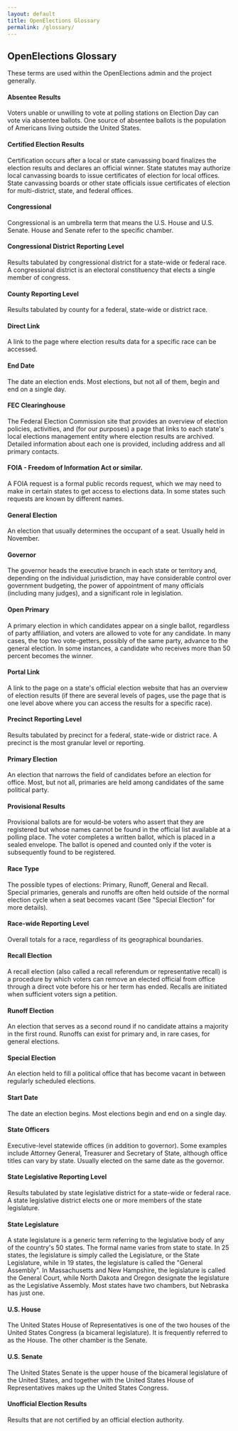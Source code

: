 ```yaml
---
layout: default
title: OpenElections Glossary
permalink: /glossary/
---
```


## OpenElections Glossary

These terms are used within the OpenElections admin and the project generally.

#### Absentee Results

Voters unable or unwilling to vote at polling stations on Election Day can vote via absentee ballots. One source of absentee ballots is the population of Americans living outside the United States.

#### Certified Election Results

Certification occurs after a local or state canvassing board finalizes the election results and declares an official winner. State statutes may authorize local canvassing boards to issue certificates of election for local offices. State canvassing boards or other state officials issue certificates of election for multi-district, state, and federal offices.

#### Congressional

Congressional is an umbrella term that means the U.S. House and U.S. Senate. House and Senate refer to the specific chamber.

#### Congressional District Reporting Level

Results tabulated by congressional district for a state-wide or federal race. A congressional district is an electoral constituency that elects a single member of congress.

#### County Reporting Level

Results tabulated by county for a federal, state-wide or district race.

#### Direct Link

A link to the page where election results data for a specific race can be accessed.

#### End Date

The date an election ends. Most elections, but not all of them, begin and end on a single day.

#### FEC Clearinghouse

The Federal Election Commission site that provides an overview of election policies, activities, and (for our purposes) a page that links to each state's local elections management entity where election results are archived. Detailed information about each one is provided, including address and all primary contacts.

#### FOIA - Freedom of Information Act or similar.

A FOIA request is a formal public records request, which we may need to make in certain states to get access to elections data. In some states such requests are known by different names.

#### General Election

An election that usually determines the occupant of a seat. Usually held in November.

#### Governor

The governor heads the executive branch in each state or territory and, depending on the individual jurisdiction, may have considerable control over government budgeting, the power of appointment of many officials (including many judges), and a significant role in legislation.

#### Open Primary

A primary election in which candidates appear on a single ballot, regardless of party affiliation, and voters are allowed to vote for any candidate. In many cases, the top two vote-getters, possibly of the same party, advance to the general election. In some instances, a candidate who receives more than 50 percent becomes the winner.

#### Portal Link

A link to the page on a state's official election website that has an overview of election results (if there are several levels of pages, use the page that is one level above where you can access the results for a specific race).

#### Precinct Reporting Level

Results tabulated by precinct for a federal, state-wide or district race. A precinct is the most granular level or reporting.

#### Primary Election

An election that narrows the field of candidates before an election for office. Most, but not all, primaries are held among candidates of the same political party.

#### Provisional Results

Provisional ballots are for would-be voters who assert that they are registered but whose names cannot be found in the official list available at a polling place. The voter completes a written ballot, which is placed in a sealed envelope. The ballot is opened and counted only if the voter is subsequently found to be registered.

#### Race Type

The possible types of elections: Primary, Runoff, General and Recall. Special primaries, generals and runoffs are often held outside of the normal election cycle when a seat becomes vacant (See "Special Election" for more details).

#### Race-wide Reporting Level

Overall totals for a race, regardless of its geographical boundaries.

#### Recall Election

A recall election (also called a recall referendum or representative recall) is a procedure by which voters can remove an elected official from office through a direct vote before his or her term has ended. Recalls are initiated when sufficient voters sign a petition.

#### Runoff Election

An election that serves as a second round if no candidate attains a majority in the first round. Runoffs can exist for primary and, in rare cases, for general elections.

#### Special Election

An election held to fill a political office that has become vacant in between regularly scheduled elections.

#### Start Date

The date an election begins. Most elections begin and end on a single day.

#### State Officers

Executive-level statewide offices (in addition to governor). Some examples include Attorney General, Treasurer and Secretary of State, although office titles can vary by state. Usually elected on the same date as the governor.

#### State Legislative Reporting Level

Results tabulated by state legislative district for a state-wide or federal race. A state legislative district elects one or more members of the state legislature.

#### State Legislature

A state legislature is a generic term referring to the legislative body of any of the country's 50 states. The formal name varies from state to state. In 25 states, the legislature is simply called the Legislature, or the State Legislature, while in 19 states, the legislature is called the "General Assembly". In Massachusetts and New Hampshire, the legislature is called the General Court, while North Dakota and Oregon designate the legislature as the Legislative Assembly. Most states have two chambers, but Nebraska has just one.

#### U.S. House

The United States House of Representatives is one of the two houses of the United States Congress (a bicameral legislature). It is frequently referred to as the House. The other chamber is the Senate.

#### U.S. Senate

The United States Senate is the upper house of the bicameral legislature of the United States, and together with the United States House of Representatives makes up the United States Congress.

#### Unofficial Election Results

Results that are not certified by an official election authority.